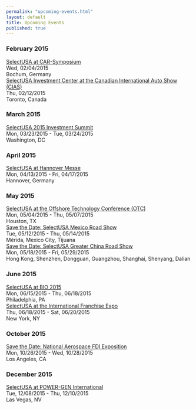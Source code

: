 ```yaml
---
permalink: "upcoming-events.html"
layout: default
title: Upcoming Events
published: true
---
```


<div class="view view-upcoming-events view-id-upcoming_events view-display-id-page_1 advanced-filtered-search view-dom-id-1">
    
  
 <div class="view-content">
        <h3><span class="date-display-single">February 2015</span></h3>
        <div class="views-row-1 views-row-odd views-row-first"> 
  <div class="views-field-title">
                <span class="field-content"><a href="/events/selectusa-car-symposium.html">SelectUSA at CAR-Symposium</a></span>
  </div>
  
  <div class="views-field-field-date-1-value">
                <span class="field-content"><span class="date-display-single">Wed, 02/04/2015</span></span>
  </div>
  
  <div class="views-field-field-location-value">
                <span class="field-content">Bochum, Germany</span>
  </div>
  </div>
  <div class="views-row-2 views-row-even views-row-last">
      
  <div class="views-field-title">
                <span class="field-content"><a href="/events/selectusa-investment-center-canadian-international-auto-show-cias.html">SelectUSA Investment Center at the Canadian International Auto Show (CIAS)</a></span>
  </div>
  
  <div class="views-field-field-date-1-value">
                <span class="field-content"><span class="date-display-single">Thu, 02/12/2015</span></span>
  </div>
  
  <div class="views-field-field-location-value">
                <span class="field-content">Toronto, Canada</span>
  </div>
  </div>
  <h3><span class="date-display-single">March 2015</span></h3>
  <div class="views-row-1 views-row-odd views-row-first views-row-last">
      
  <div class="views-field-title">
                <span class="field-content"><a href="/events/selectusa-2015-investment-summit.html">SelectUSA 2015 Investment Summit</a></span>
  </div>
  
  <div class="views-field-field-date-1-value">
                <span class="field-content"><span class="date-display-start">Mon, 03/23/2015</span><span class="date-display-separator"> - </span><span class="date-display-end">Tue, 03/24/2015</span></span>
  </div>
  
  <div class="views-field-field-location-value">
                <span class="field-content">Washington, DC</span>
  </div>
  </div>
  <h3><span class="date-display-single">April 2015</span></h3>
  <div class="views-row-1 views-row-odd views-row-first views-row-last">
      
  <div class="views-field-title">
                <span class="field-content"><a href="/events/selectusa-hannover-messe.html">SelectUSA at Hannover Messe</a></span>
  </div>
  
  <div class="views-field-field-date-1-value">
                <span class="field-content"><span class="date-display-start">Mon, 04/13/2015</span><span class="date-display-separator"> - </span><span class="date-display-end">Fri, 04/17/2015</span></span>
  </div>
  
  <div class="views-field-field-location-value">
                <span class="field-content">Hannover, Germany</span>
  </div>
  </div>
  <h3><span class="date-display-single">May 2015</span></h3>
  <div class="views-row-1 views-row-odd views-row-first">
      
  <div class="views-field-title">
                <span class="field-content"><a href="/events/selectusa-offshore-technology-conference-otc.html">SelectUSA at the Offshore Technology Conference (OTC)</a></span>
  </div>
  
  <div class="views-field-field-date-1-value">
                <span class="field-content"><span class="date-display-start">Mon, 05/04/2015</span><span class="date-display-separator"> - </span><span class="date-display-end">Thu, 05/07/2015</span></span>
  </div>
  
  <div class="views-field-field-location-value">
                <span class="field-content">Houston, TX</span>
  </div>
  </div>
  <div class="views-row-2 views-row-even">
      
  <div class="views-field-title">
                <span class="field-content"><a href="/events/save-date-selectusa-mexico-road-show.html">Save the Date: SelectUSA Mexico Road Show</a></span>
  </div>
  
  <div class="views-field-field-date-1-value">
                <span class="field-content"><span class="date-display-start">Tue, 05/12/2015</span><span class="date-display-separator"> - </span><span class="date-display-end">Thu, 05/14/2015</span></span>
  </div>
  
  <div class="views-field-field-location-value">
                <span class="field-content">Mérida, Mexico City, Tijuana</span>
  </div>
  </div>
  <div class="views-row-3 views-row-odd views-row-last">
      
  <div class="views-field-title">
                <span class="field-content"><a href="/events/save-date-selectusa-greater-china-road-show.html">Save the Date: SelectUSA Greater China Road Show</a></span>
  </div>
  
  <div class="views-field-field-date-1-value">
                <span class="field-content"><span class="date-display-start">Mon, 05/18/2015</span><span class="date-display-separator"> - </span><span class="date-display-end">Fri, 05/29/2015</span></span>
  </div>
  
  <div class="views-field-field-location-value">
                <span class="field-content">Hong Kong, Shenzhen, Dongguan, Guangzhou, Shanghai, Shenyang, Dalian</span>
  </div>
  </div>
  <h3><span class="date-display-single">June 2015</span></h3>
  <div class="views-row-1 views-row-odd views-row-first">
      
  <div class="views-field-title">
                <span class="field-content"><a href="/events/selectusa-bio-2015.html">SelectUSA at BIO 2015</a></span>
  </div>
  
  <div class="views-field-field-date-1-value">
                <span class="field-content"><span class="date-display-start">Mon, 06/15/2015</span><span class="date-display-separator"> - </span><span class="date-display-end">Thu, 06/18/2015</span></span>
  </div>
  
  <div class="views-field-field-location-value">
                <span class="field-content">Philadelphia, PA</span>
  </div>
  </div>
  <div class="views-row-2 views-row-even views-row-last">
      
  <div class="views-field-title">
                <span class="field-content"><a href="/events/selectusa-international-franchise-expo.html">SelectUSA at the International Franchise Expo</a></span>
  </div>
  
  <div class="views-field-field-date-1-value">
                <span class="field-content"><span class="date-display-start">Thu, 06/18/2015</span><span class="date-display-separator"> - </span><span class="date-display-end">Sat, 06/20/2015</span></span>
  </div>
  
  <div class="views-field-field-location-value">
                <span class="field-content">New York, NY</span>
  </div>
  </div>
  <h3><span class="date-display-single">October 2015</span></h3>
  <div class="views-row-1 views-row-odd views-row-first views-row-last">
      
  <div class="views-field-title">
                <span class="field-content"><a href="/events/save-date-national-aerospace-fdi-exposition.html">Save the Date: National Aerospace FDI Exposition</a></span>
  </div>
  
  <div class="views-field-field-date-1-value">
                <span class="field-content"><span class="date-display-start">Mon, 10/26/2015</span><span class="date-display-separator"> - </span><span class="date-display-end">Wed, 10/28/2015</span></span>
  </div>
  
  <div class="views-field-field-location-value">
                <span class="field-content">Los Angeles, CA</span>
  </div>
  </div>
  <h3><span class="date-display-single">December 2015</span></h3>
  <div class="views-row-1 views-row-odd views-row-first views-row-last">
      
  <div class="views-field-title">
                <span class="field-content"><a href="/events/selectusa-power-gen-international.html">SelectUSA at POWER-GEN International</a></span>
  </div>
  
  <div class="views-field-field-date-1-value">
                <span class="field-content"><span class="date-display-start">Tue, 12/08/2015</span><span class="date-display-separator"> - </span><span class="date-display-end">Thu, 12/10/2015</span></span>
  </div>
  
  <div class="views-field-field-location-value">
                <span class="field-content">Las Vegas, NV</span>
  </div>
  </div>
    </div></div>